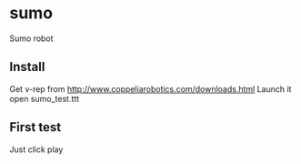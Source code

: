 # sumo
Sumo robot

Install
------

Get v-rep from http://www.coppeliarobotics.com/downloads.html
Launch it
open sumo_test.ttt

First test
----------

Just click play
